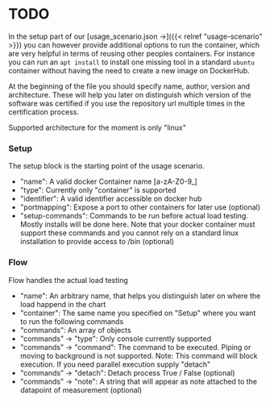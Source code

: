 # TODO

In the setup part of our [usage_scenario.json →]({{< relref "usage-scenario" >}}) you can however provide
additional options to run the container, which are very helpful in terms of reusing other peoples containers.
For instance you can run an `apt install` to install one missing tool in a standard `ubuntu` container without
having the need to create a new image on DockerHub.


At the beginning of the file you should specify name, author, version and
architecture.
These will help you later on distinguish which version of the software was certified
if you use the repository url multiple times in the certification process.

Supported architecture for the moment is only "linux"


### Setup
The setup block is the starting point of the usage scenario.

- "name": A valid docker Container name [a-zA-Z0-9_]
- "type": Currently only "container" is supported
- "identifier": A valid identifier accessible on docker hub
- "portmapping": Expose a port to other containers for later use (optional)
- "setup-commands": Commands to be run before actual load testing. Mostly installs will be done here. Note that
your docker container must support these commands and you cannot rely on a standard linux installation to provide access to /bin (optional)

### Flow
Flow handles the actual load testing

- "name": An arbitrary name, that helps you distinguish later on where the load happend in the chart
- "container": The same name you specified on "Setup" where you want to run the following commands
- "commands": An array of objects
- "commands" -> "type": Only console currently supported
- "commands" -> "command": The command to be executed. Piping or moving to background is not supported. Note: This command will block execution. If you need parallel execution supply "detach"
- "commands" -> "detach": Detach process True / False (optional)
- "commands" -> "note": A string that will appear as note attached to the datapoint of measurement (optional)
